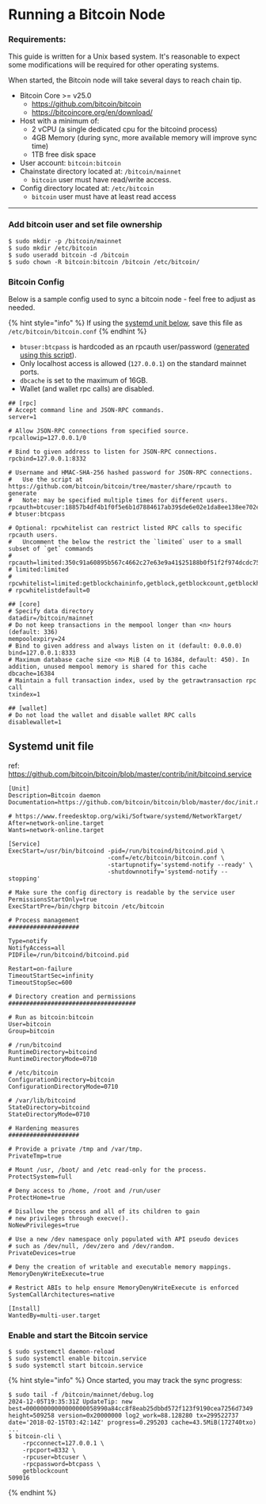 # Running a Bitcoin Node

### **Requirements:**

This guide is written for a Unix based system. It's reasonable to expect some modifications will be required for other operating systems.

When started, the Bitcoin node will take several days to reach chain tip.

- Bitcoin Core >= v25.0
  - <https://github.com/bitcoin/bitcoin>
  - <https://bitcoincore.org/en/download/>
- Host with a minimum of:
  - 2 vCPU (a single dedicated cpu for the bitcoind process)
  - 4GB Memory (during sync, more available memory will improve sync time)
  - 1TB free disk space
- User account: `bitcoin:bitcoin`
- Chainstate directory located at: `/bitcoin/mainnet`
  - `bitcoin` user must have read/write access.
- Config directory located at: `/etc/bitcoin`
  - `bitcoin` user must have at least read access

---

### **Add bitcoin user and set file ownership**

```shell
$ sudo mkdir -p /bitcoin/mainnet
$ sudo mkdir /etc/bitcoin
$ sudo useradd bitcoin -d /bitcoin
$ sudo chown -R bitcoin:bitcoin /bitcoin /etc/bitcoin/
```

### **Bitcoin Config**

Below is a sample config used to sync a bitcoin node - feel free to adjust as needed.

{% hint style="info" %}
If using the [systemd unit below](#systemd-unit-file), save this file as `/etc/bitcoin/bitcoin.conf`
{% endhint %}

- `btuser:btcpass` is hardcoded as an rpcauth user/password ([generated using this script](https://github.com/bitcoin/bitcoin/tree/master/share/rpcauth)).
- Only localhost access is allowed (`127.0.0.1`) on the standard mainnet ports.
- `dbcache` is set to the maximum of 16GB.
- Wallet (and wallet rpc calls) are disabled.

```text
## [rpc]
# Accept command line and JSON-RPC commands.
server=1

# Allow JSON-RPC connections from specified source.
rpcallowip=127.0.0.1/0

# Bind to given address to listen for JSON-RPC connections.
rpcbind=127.0.0.1:8332

# Username and HMAC-SHA-256 hashed password for JSON-RPC connections.
#   Use the script at https://github.com/bitcoin/bitcoin/tree/master/share/rpcauth to generate
#   Note: may be specified multiple times for different users.
rpcauth=btcuser:18857b4df4b1f0f5e6b1d7884617ab39$de6e02e1da8ee138ee702e13e0637e24679d844756216b066c3aeac4bcac5e10 # btuser:btcpass

# Optional: rpcwhitelist can restrict listed RPC calls to specific rpcauth users.
#   Uncomment the below the restrict the `limited` user to a small subset of `get` commands
# rpcauth=limited:350c91a60895b567c4662c27e63e9a41$25188b0f51f2f974dcdc75c1e0d41174e8f7ae19fb96927abf68ac5bc1e8897b # limited:limited
# rpcwhitelist=limited:getblockchaininfo,getblock,getblockcount,getblockhash,getblockheader,getnetworkinfo
# rpcwhitelistdefault=0

## [core]
# Specify data directory
datadir=/bitcoin/mainnet
# Do not keep transactions in the mempool longer than <n> hours (default: 336)
mempoolexpiry=24
# Bind to given address and always listen on it (default: 0.0.0.0)
bind=127.0.0.1:8333
# Maximum database cache size <n> MiB (4 to 16384, default: 450). In addition, unused mempool memory is shared for this cache
dbcache=16384
# Maintain a full transaction index, used by the getrawtransaction rpc call
txindex=1

## [wallet]
# Do not load the wallet and disable wallet RPC calls
disablewallet=1
```

## Systemd unit file

ref: <https://github.com/bitcoin/bitcoin/blob/master/contrib/init/bitcoind.service>

```text
[Unit]
Description=Bitcoin daemon
Documentation=https://github.com/bitcoin/bitcoin/blob/master/doc/init.md

# https://www.freedesktop.org/wiki/Software/systemd/NetworkTarget/
After=network-online.target
Wants=network-online.target

[Service]
ExecStart=/usr/bin/bitcoind -pid=/run/bitcoind/bitcoind.pid \
                            -conf=/etc/bitcoin/bitcoin.conf \
                            -startupnotify='systemd-notify --ready' \
                            -shutdownnotify='systemd-notify --stopping'

# Make sure the config directory is readable by the service user
PermissionsStartOnly=true
ExecStartPre=/bin/chgrp bitcoin /etc/bitcoin

# Process management
####################

Type=notify
NotifyAccess=all
PIDFile=/run/bitcoind/bitcoind.pid

Restart=on-failure
TimeoutStartSec=infinity
TimeoutStopSec=600

# Directory creation and permissions
####################################

# Run as bitcoin:bitcoin
User=bitcoin
Group=bitcoin

# /run/bitcoind
RuntimeDirectory=bitcoind
RuntimeDirectoryMode=0710

# /etc/bitcoin
ConfigurationDirectory=bitcoin
ConfigurationDirectoryMode=0710

# /var/lib/bitcoind
StateDirectory=bitcoind
StateDirectoryMode=0710

# Hardening measures
####################

# Provide a private /tmp and /var/tmp.
PrivateTmp=true

# Mount /usr, /boot/ and /etc read-only for the process.
ProtectSystem=full

# Deny access to /home, /root and /run/user
ProtectHome=true

# Disallow the process and all of its children to gain
# new privileges through execve().
NoNewPrivileges=true

# Use a new /dev namespace only populated with API pseudo devices
# such as /dev/null, /dev/zero and /dev/random.
PrivateDevices=true

# Deny the creation of writable and executable memory mappings.
MemoryDenyWriteExecute=true

# Restrict ABIs to help ensure MemoryDenyWriteExecute is enforced
SystemCallArchitectures=native

[Install]
WantedBy=multi-user.target
```

### **Enable and start the Bitcoin service**

```shell
$ sudo systemctl daemon-reload
$ sudo systemctl enable bitcoin.service
$ sudo systemctl start bitcoin.service
```

{% hint style="info" %}
Once started, you may track the sync progress:

```text
$ sudo tail -f /bitcoin/mainnet/debug.log
2024-12-05T19:35:31Z UpdateTip: new best=00000000000000000058990a84cc8f8eab25dbbd572f123f9190cea7256d7349 height=509258 version=0x20000000 log2_work=88.128280 tx=299522737 date='2018-02-15T03:42:14Z' progress=0.295203 cache=43.5MiB(172740txo)
...
$ bitcoin-cli \
    -rpcconnect=127.0.0.1 \
    -rpcport=8332 \
    -rpcuser=btcuser \
    -rpcpassword=btcpass \
    getblockcount
509016
```

{% endhint %}
